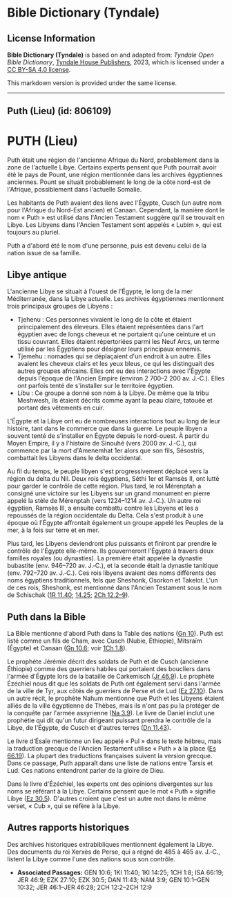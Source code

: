 # Bible Dictionary (Tyndale)

## License Information

**Bible Dictionary (Tyndale)** is based on and adapted from: _Tyndale Open Bible Dictionary_, [Tyndale House Publishers](https://tyndaleopenresources.com/), 2023, which is licensed under a [CC BY-SA 4.0 license](https://creativecommons.org/licenses/by-sa/4.0/legalcode.en).

This markdown version is provided under the same license.



--------------------------------

## Puth (Lieu) (id: 806109)

PUTH (Lieu)
===========

Puth était une région de l'ancienne Afrique du Nord, probablement dans la zone de l'actuelle Libye. Certains experts pensent que Puth pourrait avoir été le pays de Pount, une région mentionnée dans les archives égyptiennes anciennes. Pount se situait probablement le long de la côte nord\-est de l'Afrique, possiblement dans l'actuelle Somalie.

Les habitants de Puth avaient des liens avec l'Égypte, Cusch (un autre nom pour l'Afrique du Nord\-Est ancien) et Canaan. Cependant, la manière dont le nom « Puth » est utilisé dans l'Ancien Testament suggère qu'il se trouvait en Libye. Les Libyens dans l'Ancien Testament sont appelés « Lubim », qui est toujours au pluriel.

Puth a d'abord été le nom d'une personne, puis est devenu celui de la nation issue de sa famille.

Libye antique
-------------

L'ancienne Libye se situait à l'ouest de l'Égypte, le long de la mer Méditerranée, dans la Libye actuelle. Les archives égyptiennes mentionnent trois principaux groupes de Libyens :

* Tjehenu : Ces personnes vivaient le long de la côte et étaient principalement des éleveurs. Elles étaient représentées dans l'art égyptien avec de longs cheveux et ne portaient qu'une ceinture et un tissu couvrant. Elles étaient répertoriées parmi les Neuf Arcs, un terme utilisé par les Égyptiens pour désigner leurs principaux ennemis.
* Tjemehu : nomades qui se déplaçaient d'un endroit à un autre. Elles avaient les cheveux clairs et les yeux bleus, ce qui les distinguait des autres groupes africains. Elles ont eu des interactions avec l'Égypte depuis l'époque de l'Ancien Empire (environ 2 700–2 200 av. J.‑C.). Elles ont parfois tenté de s'installer sur le territoire égyptien.
* Libu : Ce groupe a donné son nom à la Libye. De même que la tribu Meshwesh, ils étaient décrits comme ayant la peau claire, tatouée et portant des vêtements en cuir.

L'Égypte et la Libye ont eu de nombreuses interactions tout au long de leur histoire, tant dans le commerce que dans la guerre. Le peuple libyen a souvent tenté de s'installer en Égypte depuis le nord\-ouest. À partir du Moyen Empire, il y a l'histoire de Sinouhé (vers 2000 av. J.‑C.), qui commence par la mort d'Amenemhat 1er alors que son fils, Sésostris, combattait les Libyens dans le delta occidental.

Au fil du temps, le peuple libyen s'est progressivement déplacé vers la région du delta du Nil. Deux rois égyptiens, Séthi 1er et Ramsès II, ont lutté pour garder le contrôle de cette région. Plus tard, le roi Mérenptah a consigné une victoire sur les Libyens sur un grand monument en pierre appelé la stèle de Mérenptah (vers 1224–1214 av. J.‑C.). Un autre roi égyptien, Ramsès III, a ensuite combattu contre les Libyens et les a repoussés de la région occidentale du Delta. Cela s'est produit à une époque où l'Égypte affrontait également un groupe appelé les Peuples de la mer, à la fois sur terre et en mer.

Plus tard, les Libyens deviendront plus puissants et finiront par prendre le contrôle de l'Égypte elle\-même. Ils gouverneront l'Égypte à travers deux familles royales (ou dynasties). La première était appelée la dynastie bubastite (env. 946–720 av. J.‑C.), et la seconde était la dynastie tanitique (env. 792–720 av. J.‑C.). Ces rois libyens avaient des noms différents des noms égyptiens traditionnels, tels que Sheshonk, Osorkon et Takelot. L'un de ces rois, Sheshonk, est mentionné dans l'Ancien Testament sous le nom de Schischak ([1R 11\.40](https://ref.ly/1Kgs11:40); [14\.25](https://ref.ly/1Kgs14:25); [2Ch 12\.2–9](https://ref.ly/2Chr12:2-2Chr12:9)).

Puth dans la Bible
------------------

La Bible mentionne d'abord Puth dans la Table des nations ([Gn 10](https://ref.ly/Gen10:1-Gen10:32)). Puth est listé comme un fils de Cham, avec Cusch (Nubie, Éthiopie), Mitsraïm (Égypte) et Canaan ([Gn 10\.6](https://ref.ly/Gen10:6); voir [1Ch 1\.8](https://ref.ly/1Chr1:8)).

Le prophète Jérémie décrit des soldats de Puth et de Cusch (ancienne Éthiopie) comme des guerriers habiles qui portaient des boucliers dans l'armée d'Égypte lors de la bataille de Carkemisch ([Jr 46\.9](https://ref.ly/Jer46:9)). Le prophète Ézéchiel nous dit que les soldats de Puth ont également servi dans l'armée de la ville de Tyr, aux côtés de guerriers de Perse et de Lud ([Ez 27\.10](https://ref.ly/Ezek27:10)). Dans un autre récit, le prophète Nahum mentionne que Puth et les Libyens étaient alliés de la ville égyptienne de Thèbes, mais ils n'ont pas pu la protéger de la conquête par l'armée assyrienne ([Na 3\.9](https://ref.ly/Nah3:9)). Le livre de Daniel inclut une prophétie qui dit qu'un futur dirigeant puissant prendra le contrôle de la Libye, de l'Égypte, de Cusch et d'autres terres ([Dn 11\.43](https://ref.ly/Dan11:43)).

Le livre d'Ésaïe mentionne un lieu appelé « Pul » dans le texte hébreu, mais la traduction grecque de l'Ancien Testament utilise « Puth » à la place ([Es 66\.19](https://ref.ly/Isa66:19)). La plupart des traductions françaises suivent la version grecque. Dans ce passage, Puth apparaît dans une liste de nations entre Tarsis et Lud. Ces nations entendront parler de la gloire de Dieu.

Dans le livre d'Ézéchiel, les experts ont des opinions divergentes sur les noms se référant à la Libye. Certains pensent que le mot « Puth » signifie Libye ([Ez 30\.5](https://ref.ly/Ezek30:5)). D'autres croient que c'est un autre mot dans le même verset, « Cub », qui se réfère à la Libye.

Autres rapports historiques
---------------------------

Des archives historiques extrabibliques mentionnent également la Libye. Des documents du roi Xerxès de Perse, qui a régné de 485 à 465 av. J.‑C., listent la Libye comme l'une des nations sous son contrôle.

* **Associated Passages:** GEN 10:6; 1KI 11:40; 1KI 14:25; 1CH 1:8; ISA 66:19; JER 46:9; EZK 27:10; EZK 30:5; DAN 11:43; NAM 3:9; GEN 10:1–GEN 10:32; JER 46:1–JER 46:28; 2CH 12:2–2CH 12:9


